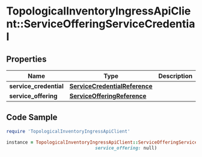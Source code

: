 # TopologicalInventoryIngressApiClient::ServiceOfferingServiceCredential

## Properties

Name | Type | Description | Notes
------------ | ------------- | ------------- | -------------
**service_credential** | [**ServiceCredentialReference**](ServiceCredentialReference.md) |  | 
**service_offering** | [**ServiceOfferingReference**](ServiceOfferingReference.md) |  | 

## Code Sample

```ruby
require 'TopologicalInventoryIngressApiClient'

instance = TopologicalInventoryIngressApiClient::ServiceOfferingServiceCredential.new(service_credential: null,
                                 service_offering: null)
```



